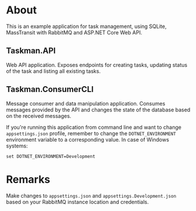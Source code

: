 # About
This is an example application for task management, using SQLite, MassTransit with RabbitMQ and ASP.NET Core Web API.


## Taskman.API
Web API application. Exposes endpoints for creating tasks, updating status of the task and listing all existing tasks.

## Taskman.ConsumerCLI
Message consumer and data manipulation application. Consumes messages provided by the API and changes the state of the database based on the received messages.  

If you're running this application from command line and want to change `appsettings.json` profile, remember to change the `DOTNET_ENVIRONMENT` environment variable to a corresponding value. In case of Windows systems:
```
set DOTNET_ENVIRONMENT=Development
```

# Remarks
Make changes to `appsettings.json` and `appsettings.Development.json` based on your RabbitMQ instance location and credentials. 

